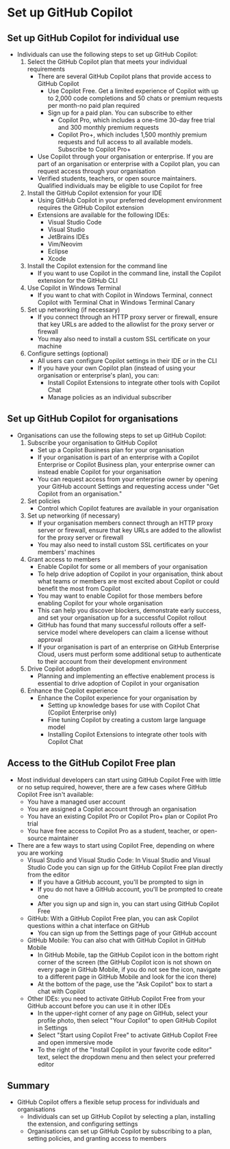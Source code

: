 # Set up GitHub Copilot
## Set up GitHub Copilot for individual use
* Individuals can use the following steps to set up GitHub Copilot:
    1. Select the GitHub Copilot plan that meets your individual requirements
        - There are several GitHub Copilot plans that provide access to GitHub Copilot
            - Use Copilot Free. Get a limited experience of Copilot with up to 2,000 code completions and 50 chats or premium requests per month-no paid plan required
            - Sign up for a paid plan. You can subscribe to either
                - Copilot Pro, which includes a one-time 30-day free trial and 300 monthly premium requests
                - Copilot Pro+, which includes 1,500 monthly premium requests and full access to all available models. Subscribe to Copilot Pro+
        - Use Copilot through your organisation or enterprise. If you are part of an organisation or enterprise with a Copilot plan, you can request access through your organisation
        - Verified students, teachers, or open source maintainers. Qualified individuals may be eligible to use Copilot for free
    2. Install the GitHub Copilot extension for your IDE
        - Using GitHub Copilot in your preferred development environment requires the GitHub Copilot extension
        - Extensions are available for the following IDEs:
            - Visual Studio Code
            - Visual Studio
            - JetBrains IDEs
            - Vim/Neovim
            - Eclipse
            - Xcode
    3. Install the Copilot extension for the command line
        - If you want to use Copilot in the command line, install the Copilot extension for the GitHub CLI
    4. Use Copilot in Windows Terminal
        - If you want to chat with Copilot in Windows Terminal, connect Copilot with Terminal Chat in Windows Terminal Canary
    5. Set up networking (if necessary)
        - If you connect through an HTTP proxy server or firewall, ensure that key URLs are added to the allowlist for the proxy server or firewall
        - You may also need to install a custom SSL certificate on your machine
    6. Configure settings (optional)
        - All users can configure Copilot settings in their IDE or in the CLI
        - If you have your own Copilot plan (instead of using your organisation or enterprise's plan), you can:
            - Install Copilot Extensions to integrate other tools with Copilot Chat
            - Manage policies as an individual subscriber
## Set up GitHub Copilot for organisations
* Organisations can use the following steps to set up GitHub Copilot:
    1. Subscribe your organisation to GitHub Copilot
        - Set up a Copilot Business plan for your organisation
        - If your organisation is part of an enterprise with a Copilot Enterprise or Copilot Business plan, your enterprise owner can instead enable Copilot for your organisation
        - You can request access from your enterprise owner by opening your GitHub account Settings and requesting access under "Get Copilot from an organisation."
    2. Set policies
        - Control which Copilot features are available in your organisation
    3. Set up networking (if necessary)
        - If your organisation members connect through an HTTP proxy server or firewall, ensure that key URLs are added to the allowlist for the proxy server or firewall
        - You may also need to install custom SSL certificates on your members' machines
    4. Grant access to members
        - Enable Copilot for some or all members of your organisation
        - To help drive adoption of Copilot in your organisation, think about what teams or members are most excited about Copilot or could benefit the most from Copilot
        - You may want to enable Copilot for those members before enabling Copilot for your whole organisation
        - This can help you discover blockers, demonstrate early success, and set your organisation up for a successful Copilot rollout
        - GitHub has found that many successful rollouts offer a self-service model where developers can claim a license without approval
        - If your organisation is part of an enterprise on GitHub Enterprise Cloud, users must perform some additional setup to authenticate to their account from their development environment
    5. Drive Copilot adoption
        - Planning and implementing an effective enablement process is essential to drive adoption of Copilot in your organisation
    6. Enhance the Copilot experience
        - Enhance the Copilot experience for your organisation by
            - Setting up knowledge bases for use with Copilot Chat (Copilot Enterprise only)
            - Fine tuning Copilot by creating a custom large language model
            - Installing Copilot Extensions to integrate other tools with Copilot Chat
## Access to the GitHub Copilot Free plan
* Most individual developers can start using GitHub Copilot Free with little or no setup required, however, there are a few cases where GitHub Copilot Free isn't available:
    - You have a managed user account
    - You are assigned a Copilot account through an organisation
    - You have an existing Copilot Pro or Copilot Pro+ plan or Copilot Pro trial
    - You have free access to Copilot Pro as a student, teacher, or open-source maintainer
* There are a few ways to start using Copilot Free, depending on where you are working
    - Visual Studio and Visual Studio Code: In Visual Studio and Visual Studio Code you can sign up for the GitHub Copilot Free plan directly from the editor
        - If you have a GitHub account, you'll be prompted to sign in
        - If you do not have a GitHub account, you'll be prompted to create one
        - After you sign up and sign in, you can start using GitHub Copilot Free
    - GitHub: With a GitHub Copilot Free plan, you can ask Copilot questions within a chat interface on GitHub
        - You can sign up from the Settings page of your GitHub account
    - GitHub Mobile: You can also chat with GitHub Copilot in GitHub Mobile
        - In GitHub Mobile, tap the GitHub Copilot icon in the bottom right corner of the screen (the GitHub Copilot icon is not shown on every page in GitHub Mobile, if you do not see the icon, navigate to a different page in GitHub Mobile and look for the icon there)
        - At the bottom of the page, use the "Ask Copilot" box to start a chat with Copilot
    - Other IDEs: you need to activate GitHub Copilot Free from your GitHub account before you can use it in other IDEs
        - In the upper-right corner of any page on GitHub, select your profile photo, then select "Your Copilot" to open GitHub Copilot in Settings
        - Select "Start using Copilot Free" to activate GitHub Copilot Free and open immersive mode
        - To the right of the "Install Copilot in your favorite code editor" text, select the dropdown menu and then select your preferred editor

## Summary
* GitHub Copilot offers a flexible setup process for individuals and organisations
    - Individuals can set up GitHub Copilot by selecting a plan, installing the extension, and configuring settings
    - Organisations can set up GitHub Copilot by subscribing to a plan, setting policies, and granting access to members
